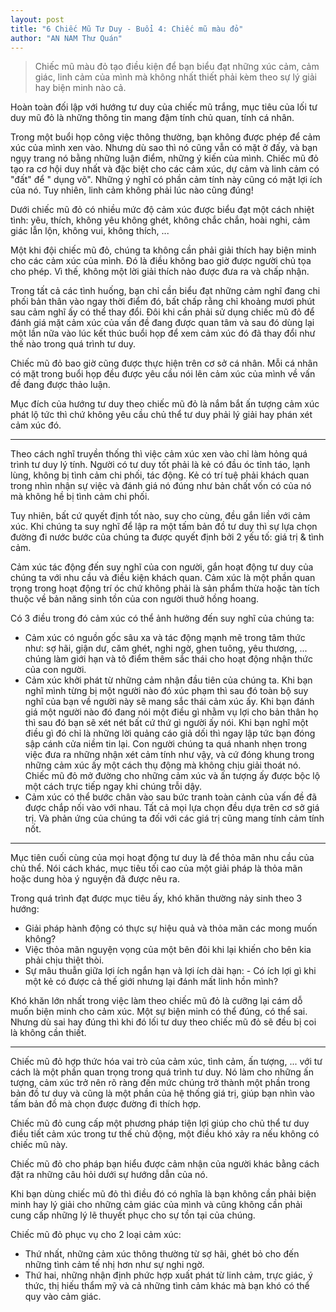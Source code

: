 ```yaml
---
layout: post
title: "6 Chiếc Mũ Tư Duy - Buổi 4: Chiếc mũ màu đỏ"
author: "AN NAM Thư Quán"
---
```


> Chiếc mũ màu đỏ tạo điều kiện để bạn biểu đạt những xúc cảm, cảm giác, linh cảm của mình mà không nhất thiết phải kèm theo sự lý giải hay biện minh nào cả.

Hoàn toàn đối lập với hướng tư duy của chiếc mũ trắng, mục tiêu của lối tư duy mũ đỏ là những thông tin mang đậm tính chủ quan, tính cá nhân.

Trong một buổi họp công việc thông thường, bạn không được phép để cảm xúc của mình xen vào. Nhưng dù sao thì nó cũng vẫn có mặt ở đấy, và bạn ngụy trang nó bằng những luận điểm, những ý kiến của mình. Chiếc mũ đỏ tạo ra cơ hội duy nhất và đặc biệt cho các cảm xúc, dự cảm và linh cảm có "đất" để " dụng võ". Những ý nghĩ có phần cảm tính này cũng có mặt lợi ích của nó. Tuy nhiên, linh cảm không phải lúc nào cũng đúng!

Dưới chiếc mũ đỏ có nhiều mức độ cảm xúc được biểu đạt một cách nhiệt tình: yêu, thích, không yêu không ghét, không chắc chắn, hoài nghi, cảm giác lẫn lộn, không vui, không thích, ...

Một khi đội chiếc mũ đỏ, chúng ta không cần phải giải thích hay biện minh cho các cảm xúc của mình. Đó là điều không bao giờ được người chủ tọa cho phép. Vì thế, không một lời giải thích nào được đưa ra và chấp nhận.

Trong tất cả các tình huống, bạn chỉ cần biểu đạt những cảm nghĩ đang chi phối bản thân vào ngay thời điểm đó, bất chấp rằng chỉ khoảng mươi phút sau cảm nghĩ ấy có thể thay đổi. Đôi khi cần phải sử dụng chiếc mũ đỏ để đánh giá mặt cảm xúc của vấn đề đang được quan tâm và sau đó dùng lại một lần nữa vào lúc kết thúc buổi họp để xem cảm xúc đó đã thay đổi như thế nào trong quá trình tư duy.

Chiếc mũ đỏ bao giờ cũng được thực hiện trên cơ sở cá nhân. Mỗi cá nhân có mặt trong buổi họp đều được yêu cầu nói lên cảm xúc của mình về vấn đề đang được thảo luận.

Mục đích của hướng tư duy theo chiếc mũ đỏ là nắm bắt ấn tượng cảm xúc phát lộ tức thì chứ không yêu cầu chủ thể tư duy phải lý giải hay phán xét cảm xúc đó.

***

Theo cách nghĩ truyền thống thì việc cảm xúc xen vào chỉ làm hỏng quá trình tư duy lý tính. Người có tư duy tốt phải là kẻ có đầu óc tỉnh táo, lạnh lùng, không bị tình cảm chi phối, tác động. Kẻ có trí tuệ phải khách quan trong nhìn nhận sự việc và đánh giá nó đúng như bản chất vốn có của nó mà không hề bị tình cảm chi phối.

Tuy nhiên, bất cứ quyết định tốt nào, suy cho cùng, đều gắn liền với cảm xúc. Khi chúng ta suy nghĩ để lập ra một tấm bản đồ tư duy thì sự lựa chọn đường đi nước bước của chúng ta được quyết định bởi 2 yếu tố: giá trị & tình cảm.

Cảm xúc tác động đến suy nghĩ của con người, gắn hoạt động tư duy của chúng ta với nhu cầu và điều kiện khách quan. Cảm xúc là một phần quan trọng trong hoạt động trí óc chứ không phải là sản phẩm thừa hoặc tàn tích thuộc về bản năng sinh tồn của con người thuở hồng hoang.

Có 3 điều trong đó cảm xúc có thể ảnh hưởng đến suy nghĩ của chúng ta:

* Cảm xúc có nguồn gốc sâu xa và tác động mạnh mẽ trong tâm thức như: sợ hãi, giận dư, căm ghét, nghi ngờ, ghen tuông, yêu thương, ... chúng làm giới hạn và tô điểm thêm sắc thái cho hoạt động nhận thức của con người.
* Cảm xúc khởi phát từ những cảm nhận đầu tiên của chúng ta. Khi bạn nghĩ mình từng bị một người nào đó xúc phạm thì sau đó toàn bộ suy nghĩ của bạn về người này sẽ mang sắc thái cảm xúc ấy. Khi bạn đánh giá một người nào đó đang nói một điều gì nhằm vụ lợi cho bản thân họ thì sau đó bạn sẽ xét nét bất cứ thứ gì người ấy nói. Khi bạn nghĩ một điều gì đó chỉ là những lời quảng cáo giả dối thì ngay lập tức bạn đóng sập cánh cửa niềm tin lại. Con người chúng ta quá nhanh nhẹn trong việc đưa ra những nhận xét cảm tính như vậy, và cứ đóng khung trong những cảm xúc ấy một cách thụ động mà không chịu giải thoát nó. Chiếc mũ đỏ mở đường cho những cảm xúc và ấn tượng ấy được bộc lộ một cách trực tiếp ngay khi chúng trỗi dậy.
* Cảm xúc có thể bước chân vào sau bức tranh toàn cảnh của vấn đề đã được chắp nối vào với nhau. Tất cả mọi lựa chọn đều dựa trên cơ sở giá trị. Và phản ứng của chúng ta đối với các giá trị cũng mang tính cảm tính nốt.

***

Mục tiên cuối cùng của mọi hoạt động tư duy là để thỏa mãn nhu cầu của chủ thể. Nói cách khác, mục tiêu tối cao của một giải pháp là thỏa mãn hoặc dung hòa ý nguyện đã được nêu ra.

Trong quá trình đạt được mục tiêu ấy, khó khăn thường nảy sinh theo 3 hướng:

* Giải pháp hành động có thực sự hiệu quả và thỏa mãn các mong muốn không?
* Việc thỏa mãn nguyện vọng của một bên đôi khi lại khiến cho bên kia phải chịu thiệt thòi.
* Sự mâu thuẫn giữa lợi ích ngắn hạn và lợi ích dài hạn: - Có ích lợi gì khi một kẻ có được cả thế giới nhưng lại đánh mất linh hồn mình?

Khó khăn lớn nhất trong việc làm theo chiếc mũ đỏ là cưỡng lại cám dỗ muốn biện minh cho cảm xúc. Một sự biện minh có thể đúng, có thể sai. Nhưng dù sai hay đúng thì khi đó lối tư duy theo chiếc mũ đỏ sẽ đều bị coi là không cần thiết.

***

Chiếc mũ đỏ hợp thức hóa vai trò của cảm xúc, tình cảm, ấn tượng, ... với tư cách là một phần quan trọng trong quá trình tư duy. Nó làm cho những ấn tượng, cảm xúc trở nên rõ ràng đến mức chúng trở thành một phần trong bản đồ tư duy và cũng là một phần của hệ thống giá trị, giúp bạn nhìn vào tấm bản đồ mà chọn được đường đi thích hợp.

Chiếc mũ đỏ cung cấp một phương pháp tiện lợi giúp cho chủ thể tư duy điều tiết cảm xúc trong tư thế chủ động, một điều khó xảy ra nếu không có chiếc mũ này.

Chiếc mũ đỏ cho pháp bạn hiểu được cảm nhận của người khác bằng cách đặt ra những câu hỏi dưới sự hướng dẫn của nó.

Khi bạn dùng chiếc mũ đỏ thì điều đó có nghĩa là bạn không cần phải biện minh hay lý giải cho những cảm giác của mình và cũng không cần phải cung cấp những lý lẽ thuyết phục cho sự tồn tại của chúng.

Chiếc mũ đỏ phục vụ cho 2 loại cảm xúc:

* Thứ nhất, những cảm xúc thông thường từ sợ hãi, ghét bỏ cho đến những tình cảm tế nhị hơn như sự nghi ngờ.
* Thứ hai, những nhận định phức hợp xuất phát từ linh cảm, trực giác, ý thức, thị hiếu thẩm mỹ và cả những tình cảm khác mà bạn khó có thể quy vào cảm giác.




